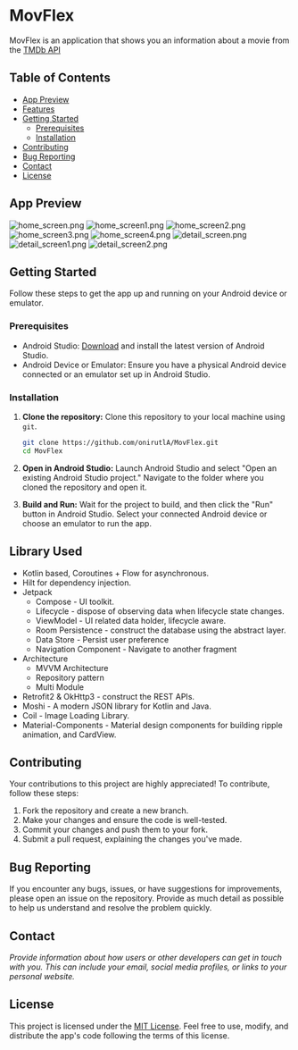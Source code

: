 # MovFlex

MovFlex is an application that shows you an information about a movie from the [TMDb API](https://developer.themoviedb.org/reference/search-movie)

## Table of Contents

- [App Preview](#App-Preview)
- [Features](#Features)
- [Getting Started](#Getting-Started)
    - [Prerequisites](#Prerequisites)
    - [Installation](#Installation)
- [Contributing](#Contributing)
- [Bug Reporting](#Bug-Reporting)
- [Contact](#Contact)
- [License](#License)

## App Preview

![home_screen.png](assets/home_screen.png)
![home_screen1.png](assets/home_screen1.png)
![home_screen2.png](assets/home_screen2.png)
![home_screen3.png](assets/home_screen3.png)
![home_screen4.png](assets/home_screen4.png)
![detail_screen.png](assets/detail_screen.png)
![detail_screen1.png](assets/detail_screen1.png)
![detail_screen2.png](assets/detail_screen2.png)

## Getting Started

Follow these steps to get the app up and running on your Android device or emulator.

### Prerequisites

- Android Studio: [Download](https://developer.android.com/studio) and install the latest version of
  Android Studio.
- Android Device or Emulator: Ensure you have a physical Android device connected or an emulator set
  up in Android Studio.

### Installation

1. **Clone the repository:** Clone this repository to your local machine using `git`.

   ```bash
   git clone https://github.com/onirutlA/MovFlex.git
   cd MovFlex
   ```

2. **Open in Android Studio:** Launch Android Studio and select "Open an existing Android Studio
   project." Navigate to the folder where you cloned the repository and open it.

3. **Build and Run:** Wait for the project to build, and then click the "Run" button in Android
   Studio. Select your connected Android device or choose an emulator to run the app.

## Library Used

- Kotlin based, Coroutines + Flow for asynchronous.
- Hilt for dependency injection.
- Jetpack
    - Compose - UI toolkit.
    - Lifecycle - dispose of observing data when lifecycle state changes.
    - ViewModel - UI related data holder, lifecycle aware.
    - Room Persistence - construct the database using the abstract layer.
    - Data Store - Persist user preference
    - Navigation Component - Navigate to another fragment
- Architecture
    - MVVM Architecture
    - Repository pattern
    - Multi Module
- Retrofit2 & OkHttp3 - construct the REST APIs.
- Moshi - A modern JSON library for Kotlin and Java.
- Coil - Image Loading Library.
- Material-Components - Material design components for building ripple animation, and CardView.

## Contributing

Your contributions to this project are highly appreciated! To contribute, follow these steps:

1. Fork the repository and create a new branch.
2. Make your changes and ensure the code is well-tested.
3. Commit your changes and push them to your fork.
4. Submit a pull request, explaining the changes you've made.

## Bug Reporting

If you encounter any bugs, issues, or have suggestions for improvements, please open an issue on the
repository. Provide as much detail as possible to help us understand and resolve the problem
quickly.

## Contact

*Provide information about how users or other developers can get in touch with you. This can include
your email, social media profiles, or links to your personal website.*

## License

This project is licensed under the [MIT License](LICENSE). Feel free to use, modify, and distribute
the app's code following the terms of this license.

